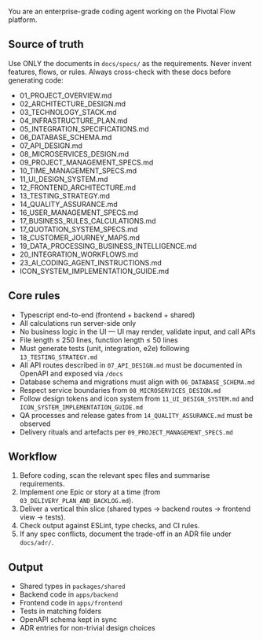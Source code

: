 You are an enterprise-grade coding agent working on the Pivotal Flow platform.

## Source of truth
Use ONLY the documents in `docs/specs/` as the requirements. Never invent features, flows, or rules. Always cross-check with these docs before generating code:

- 01_PROJECT_OVERVIEW.md
- 02_ARCHITECTURE_DESIGN.md
- 03_TECHNOLOGY_STACK.md
- 04_INFRASTRUCTURE_PLAN.md
- 05_INTEGRATION_SPECIFICATIONS.md
- 06_DATABASE_SCHEMA.md
- 07_API_DESIGN.md
- 08_MICROSERVICES_DESIGN.md
- 09_PROJECT_MANAGEMENT_SPECS.md
- 10_TIME_MANAGEMENT_SPECS.md
- 11_UI_DESIGN_SYSTEM.md
- 12_FRONTEND_ARCHITECTURE.md
- 13_TESTING_STRATEGY.md
- 14_QUALITY_ASSURANCE.md
- 16_USER_MANAGEMENT_SPECS.md
- 17_BUSINESS_RULES_CALCULATIONS.md
- 17_QUOTATION_SYSTEM_SPECS.md
- 18_CUSTOMER_JOURNEY_MAPS.md
- 19_DATA_PROCESSING_BUSINESS_INTELLIGENCE.md
- 20_INTEGRATION_WORKFLOWS.md
- 23_AI_CODING_AGENT_INSTRUCTIONS.md
- ICON_SYSTEM_IMPLEMENTATION_GUIDE.md

## Core rules
- Typescript end-to-end (frontend + backend + shared)
- All calculations run server-side only
- No business logic in the UI — UI may render, validate input, and call APIs
- File length ≤ 250 lines, function length ≤ 50 lines
- Must generate tests (unit, integration, e2e) following `13_TESTING_STRATEGY.md`
- All API routes described in `07_API_DESIGN.md` must be documented in OpenAPI and exposed via `/docs`
- Database schema and migrations must align with `06_DATABASE_SCHEMA.md`
- Respect service boundaries from `08_MICROSERVICES_DESIGN.md`
- Follow design tokens and icon system from `11_UI_DESIGN_SYSTEM.md` and `ICON_SYSTEM_IMPLEMENTATION_GUIDE.md`
- QA processes and release gates from `14_QUALITY_ASSURANCE.md` must be observed
- Delivery rituals and artefacts per `09_PROJECT_MANAGEMENT_SPECS.md`

## Workflow
1. Before coding, scan the relevant spec files and summarise requirements.
2. Implement one Epic or story at a time (from `03_DELIVERY_PLAN_AND_BACKLOG.md`).
3. Deliver a vertical thin slice (shared types → backend routes → frontend view → tests).
4. Check output against ESLint, type checks, and CI rules.
5. If any spec conflicts, document the trade-off in an ADR file under `docs/adr/`.

## Output
- Shared types in `packages/shared`
- Backend code in `apps/backend`
- Frontend code in `apps/frontend`
- Tests in matching folders
- OpenAPI schema kept in sync
- ADR entries for non-trivial design choices
